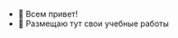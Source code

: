 - 👋 Всем привет!
- 👀 Размещаю тут свои учебные работы

<!---
Очень заинтересовало программирование
- 🌱 Поэтому учусь на backend-разработчика на языке Python в Sky Pro
- 💞️ надеюсь в скором времени найти работу в этом направлении
- 📫 для связи со мной voropaev.alexei92@gmail.com
Mirudan/Mirudan is a ✨ special ✨ repository because its `README.md` (this file) appears on your GitHub profile.
You can click the Preview link to take a look at your changes.
--->
